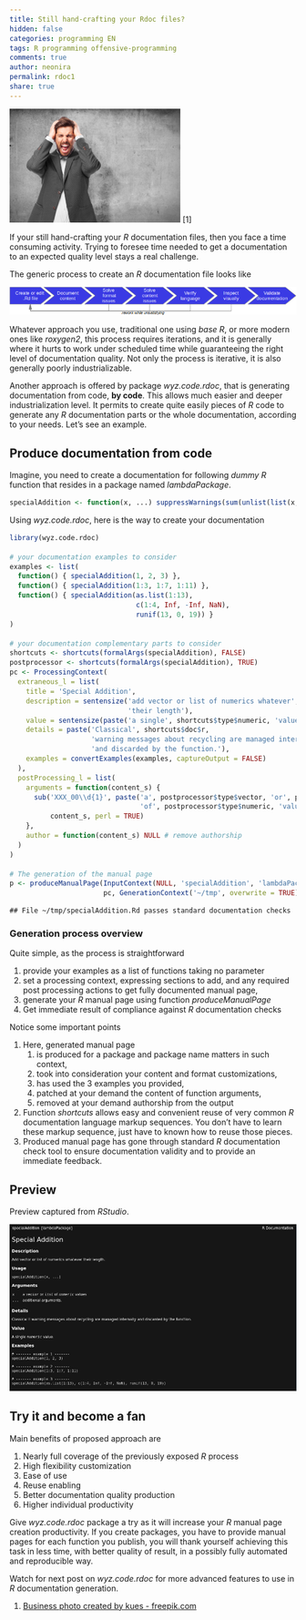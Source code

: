 ```yaml
---
title: Still hand-crafting your Rdoc files?
hidden: false
categories: programming EN
tags: R programming offensive-programming
comments: true
author: neonira
permalink: rdoc1
share: true
---
```



<link rel="stylesheet" href="..assets/css/style.css">

![](../images/man-head.png) \[1\]

If your still hand-crafting your <cite class="itb">R</cite>
documentation files, then you face a time consuming activity. Trying to
foresee time needed to get a documentation to an expected quality level
stays a real challenge.

The generic process to create an <cite class="itb">R</cite>
documentation file looks like

![](../images/process-doc.png)

Whatever approach you use, traditional one using <cite class="ea">base
R</cite>, or more modern ones like <cite class="ea">roxygen2</cite>,
this process requires iterations, and it is generally where it hurts to
work under scheduled time while guaranteeing the right level of
documentation quality. Not only the process is iterative, it is also
generally poorly industrializable.

Another approach is offered by package
<cite class="itb">wyz.code.rdoc</cite>, that is generating documentation
from code, **by code**. This allows much easier and deeper
industrialization level. It permits to create quite easily pieces of
<cite class="itb">R</cite> code to generate any
<cite class="itb">R</cite> documentation parts or the whole
documentation, according to your needs. Let’s see an example.

## Produce documentation from code

Imagine, you need to create a documentation for following
<cite class='comment'>dummy</cite> <cite class="itb">R</cite> function
that resides in a package named
<cite class="ea">lambdaPackage</cite>.

``` r
specialAddition <- function(x, ...) suppressWarnings(sum(unlist(list(x, ...)), 0L))
```

Using <cite class="itb">wyz.code.rdoc</cite>, here is the way to create
your documentation

``` r
library(wyz.code.rdoc)

# your documentation examples to consider
examples <- list(
  function() { specialAddition(1, 2, 3) },
  function() { specialAddition(1:3, 1:7, 1:11) },
  function() { specialAddition(as.list(1:13), 
                               c(1:4, Inf, -Inf, NaN), 
                               runif(13, 0, 19)) }
)

# your documentation complementary parts to consider 
shortcuts <- shortcuts(formalArgs(specialAddition), FALSE)
postprocessor <- shortcuts(formalArgs(specialAddition), TRUE)
pc <- ProcessingContext(
  extraneous_l = list(
    title = 'Special Addition',
    description = sentensize('add vector or list of numerics whatever', 
                             'their length'),
    value = sentensize(paste('a single', shortcuts$type$numeric, 'value')), 
    details = paste('Classical', shortcuts$doc$r, 
                    'warning messages about recycling are managed internally',
                    'and discarded by the function.'),
    examples = convertExamples(examples, captureOutput = FALSE)
  ),
  postProcessing_l = list(
    arguments = function(content_s) {
      sub('XXX_00\\d{1}', paste('a', postprocessor$type$vector, 'or', postprocessor$type$list,
                                'of', postprocessor$type$numeric, 'values'), 
          content_s, perl = TRUE)
    },
    author = function(content_s) NULL # remove authorship
  )
)

# The generation of the manual page
p <- produceManualPage(InputContext(NULL, 'specialAddition', 'lambdaPackage'),
                       pc, GenerationContext('~/tmp', overwrite = TRUE))
```

    ## File ~/tmp/specialAddition.Rd passes standard documentation checks

### Generation process overview

Quite simple, as the process is straightforward

1.  provide your examples as a list of functions taking no parameter
2.  set a processing context, expressing sections to add, and any
    required post processing actions to get fully documented manual
    page,
3.  generate your <cite class="itb">R</cite> manual page using function
    <cite class="it">produceManualPage</cite>
4.  Get immediate result of compliance against
    <cite class="itb">R</cite> documentation checks

Notice some important points

1.  Here, generated manual page
    1.  is produced for a package and package name matters in such
        context,
    2.  took into consideration your content and format customizations,
    3.  has used the 3 examples you provided,
    4.  patched at your demand the content of function arguments,
    5.  removed at your demand authorship from the output
2.  Function <cite class="it">shortcuts</cite> allows easy and
    convenient reuse of very common <cite class="itb">R</cite>
    documentation language markup sequences. You don’t have to learn
    these markup sequence, just have to known how to reuse those pieces.
3.  Produced manual page has gone through standard
    <cite class="itb">R</cite> documentation check tool to ensure
    documentation validity and to provide an immediate feedback.

## Preview

Preview captured from <cite class="exec">RStudio</cite>.

![](../images/lambda-rdoc.png)

## Try it and become a fan

Main benefits of proposed approach are

1.  Nearly full coverage of the previously exposed
    <cite class="itb">R</cite> process
2.  High flexibility customization
3.  Ease of use
4.  Reuse enabling
5.  Better documentation quality production
6.  Higher individual productivity

Give <cite class="itb">wyz.code.rdoc</cite> package a try as it will
increase your <cite class="itb">R</cite> manual page creation
productivity. If you create packages, you have to provide manual pages
for each function you publish, you will thank yourself achieving this
task in less time, with better quality of result, in a possibly fully
automated and reproducible way.

Watch for next post on <cite class="itb">wyz.code.rdoc</cite> for more
advanced features to use in <cite class="itb">R</cite> documentation
generation.

1.  <a class='src' href="https://www.freepik.com/free-photos-vectors/business">Business
    photo created by kues - freepik.com</a>
